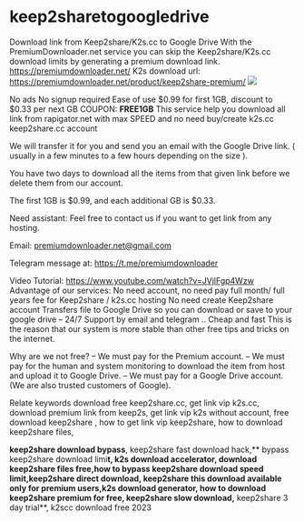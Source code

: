 # keep2sharetogoogledrive
Download link from Keep2share/K2s.cc to Google Drive
With the PremiumDownloader.net service you can skip the Keep2share/K2s.cc download limits by generating a premium download link.
https://premiumdownloader.net/
K2s download url: https://premiumdownloader.net/product/keep2share-premium/
<img src="https://premiumdownloader.net/wp-content/uploads/2023/03/key2cc.gif">

No ads
No signup required
Ease of use
$0.99 for first 1GB, discount to $0.33 per next GB
COUPON: **FREE1GB**
This service help you download all link from rapigator.net with max SPEED and no need buy/create k2s.cc keep2share.cc account

We will transfer it for you and send you an email with the Google Drive link. ( usually in a few minutes to a few hours depending on the size ).

You have two days to download all the items from that given link before we delete them from our account.

The first 1GB is $0.99, and each additional GB is $0.33.

Need assistant:
Feel free to contact us if you want to get link from any hosting.

Email: premiumdownloader.net@gmail.com

Telegram message at: https://t.me/premiumdownloader

Video Tutorial:
https://www.youtube.com/watch?v=JVjlFgp4Wzw
Advantage of our services:
 No need account, no need pay full month/ full years fee for Keep2share / k2s.cc hosting
 No need create Keep2share account
Transfers file to Google Drive so you can download or save to your google drive – 24/7 Support by email and telegram ..
Cheap and fast
This is the reason that our system is more stable than other free tips and tricks on the internet.

Why are we not free?
– We must pay for the Premium account.
– We must pay for the human and system monitoring to download the item from host and upload it to Google Drive.
– We must pay for a Google Drive account. (We are also trusted customers of Google).

Relate keywords
download free keep2share.cc, get link vip k2s.cc, download premium link from keep2s, get link vip k2s without account, free download keep2share , how to get link vip keep2share, how to download keep2share files,

**keep2share download bypass**, keep2share fast download hack,** bypass keep2share download limi**t, k2s download accelerator, download keep2share files free,how to bypass keep2share download speed limit,keep2share direct download, keep2share this download available only for premium users,k2s download generator, how to download keep2share premium for free, keep2share slow download,** keep2share 3 day trial**, k2scc download free 2023
